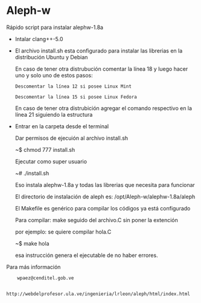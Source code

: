 # Aleph-w
Rápido script para instalar alephw-1.8a

-   Intalar clang++-5.0

-   El archivo install.sh esta configurado para instalar las librerias en la distribución Ubuntu y Debian

    En caso de tener otra distrubución comentar la línea 18 y luego hacer uno y solo uno de estos pasos:

        Descomentar la línea 12 si posee Linux Mint

        Descomentar la línea 15 si posee Linux Fedora

    En caso de tener otra distrubición agregar el comando respectivo en la línea 21 siguiendo la estructura

-   Entrar en la carpeta desde el terminal

    Dar permisos de ejecuión al archivo install.sh

    ~$ chmod 777 install.sh

    Ejecutar como super usuario

    ~# ./install.sh

    Eso instala alephw-1.8a y todas las librerias que necesita para funcionar

    El directorio de instalación de aleph es: /opt/Aleph-w/alephw-1.8a/aleph

    El Makefile es genérico para compilar los códigos ya está configurado

    Para compilar: make seguido del archivo.C sin poner la extención

    por ejemplo: se quiere compilar hola.C

    ~$ make hola

    esa instrucción genera el ejecutable de no haber errores.

Para más información

        wpaez@cenditel.gob.ve

        http://webdelprofesor.ula.ve/ingenieria/lrleon/aleph/html/index.html

